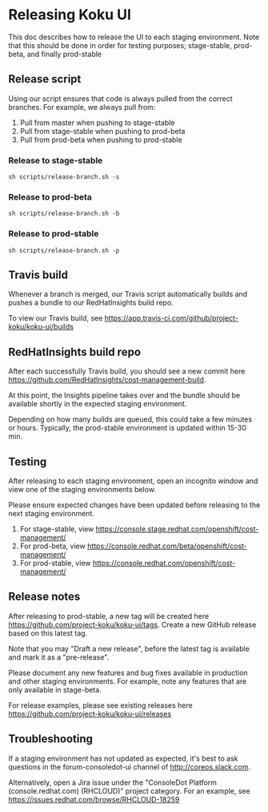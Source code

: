 # Releasing Koku UI

This doc describes how to release the UI to each staging environment. Note that this should be done in order for testing purposes; stage-stable, prod-beta, and finally prod-stable

## Release script

Using our script ensures that code is always pulled from the correct branches. For example, we always pull from: 

1. Pull from master when pushing to stage-stable
2. Pull from stage-stable when pushing to prod-beta
3. Pull from prod-beta when pushing to prod-stable

### Release to stage-stable

```
sh scripts/release-branch.sh -s
```

### Release to prod-beta

```
sh scripts/release-branch.sh -b
```

### Release to prod-stable

```
sh scripts/release-branch.sh -p
```

## Travis build

Whenever a branch is merged, our Travis script automatically builds and pushes a bundle to our RedHatInsights build repo.

To view our Travis build, see https://app.travis-ci.com/github/project-koku/koku-ui/builds

## RedHatInsights build repo

After each successfully Travis build, you should see a new commit here https://github.com/RedHatInsights/cost-management-build.

At this point, the Insights pipeline takes over and the bundle should be available shortly in the expected staging environment. 

Depending on how many builds are queued, this could take a few minutes or hours. Typically, the prod-stable environment is updated within 15-30 min.

## Testing

After releasing to each staging environment, open an incognito window and view one of the staging environments below.

Please ensure expected changes have been updated before releasing to the next staging environment.

1. For stage-stable, view https://console.stage.redhat.com/openshift/cost-management/
2. For prod-beta, view https://console.redhat.com/beta/openshift/cost-management/
3. For prod-stable, view https://console.redhat.com/openshift/cost-management/

## Release notes

After releasing to prod-stable, a new tag will be created here https://github.com/project-koku/koku-ui/tags. Create a new GitHub release based on this latest tag. 

Note that you may  "Draft a new release", before the latest tag is available and mark it as a "pre-release".

Please document any new features and bug fixes available in production and other staging environments. For example, note any features that are only available in stage-beta.

For release examples, please see existing releases here https://github.com/project-koku/koku-ui/releases

## Troubleshooting

If a staging environment has not updated as expected, it's best to ask questions in the forum-consoledot-ui channel of http://coreos.slack.com.

Alternatively, open a Jira issue under the "ConsoleDot Platform (console.redhat.com) (RHCLOUD)" project category. For an example, see https://issues.redhat.com/browse/RHCLOUD-18259
